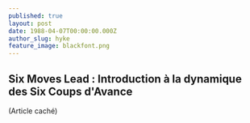 ```yaml
---
published: true
layout: post
date: 1988-04-07T00:00:00.000Z
author_slug: hyke
feature_image: blackfont.png
---
```

## Six Moves Lead : Introduction à la dynamique des Six Coups d'Avance

(Article caché)
